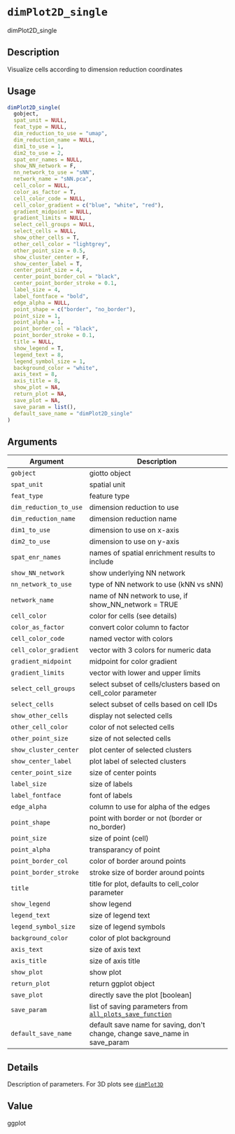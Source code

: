 # `dimPlot2D_single`

dimPlot2D_single


## Description

Visualize cells according to dimension reduction coordinates


## Usage

```r
dimPlot2D_single(
  gobject,
  spat_unit = NULL,
  feat_type = NULL,
  dim_reduction_to_use = "umap",
  dim_reduction_name = NULL,
  dim1_to_use = 1,
  dim2_to_use = 2,
  spat_enr_names = NULL,
  show_NN_network = F,
  nn_network_to_use = "sNN",
  network_name = "sNN.pca",
  cell_color = NULL,
  color_as_factor = T,
  cell_color_code = NULL,
  cell_color_gradient = c("blue", "white", "red"),
  gradient_midpoint = NULL,
  gradient_limits = NULL,
  select_cell_groups = NULL,
  select_cells = NULL,
  show_other_cells = T,
  other_cell_color = "lightgrey",
  other_point_size = 0.5,
  show_cluster_center = F,
  show_center_label = T,
  center_point_size = 4,
  center_point_border_col = "black",
  center_point_border_stroke = 0.1,
  label_size = 4,
  label_fontface = "bold",
  edge_alpha = NULL,
  point_shape = c("border", "no_border"),
  point_size = 1,
  point_alpha = 1,
  point_border_col = "black",
  point_border_stroke = 0.1,
  title = NULL,
  show_legend = T,
  legend_text = 8,
  legend_symbol_size = 1,
  background_color = "white",
  axis_text = 8,
  axis_title = 8,
  show_plot = NA,
  return_plot = NA,
  save_plot = NA,
  save_param = list(),
  default_save_name = "dimPlot2D_single"
)
```


## Arguments

Argument      |Description
------------- |----------------
`gobject`     |     giotto object
`spat_unit`     |     spatial unit
`feat_type`     |     feature type
`dim_reduction_to_use`     |     dimension reduction to use
`dim_reduction_name`     |     dimension reduction name
`dim1_to_use`     |     dimension to use on x-axis
`dim2_to_use`     |     dimension to use on y-axis
`spat_enr_names`     |     names of spatial enrichment results to include
`show_NN_network`     |     show underlying NN network
`nn_network_to_use`     |     type of NN network to use (kNN vs sNN)
`network_name`     |     name of NN network to use, if show_NN_network = TRUE
`cell_color`     |     color for cells (see details)
`color_as_factor`     |     convert color column to factor
`cell_color_code`     |     named vector with colors
`cell_color_gradient`     |     vector with 3 colors for numeric data
`gradient_midpoint`     |     midpoint for color gradient
`gradient_limits`     |     vector with lower and upper limits
`select_cell_groups`     |     select subset of cells/clusters based on cell_color parameter
`select_cells`     |     select subset of cells based on cell IDs
`show_other_cells`     |     display not selected cells
`other_cell_color`     |     color of not selected cells
`other_point_size`     |     size of not selected cells
`show_cluster_center`     |     plot center of selected clusters
`show_center_label`     |     plot label of selected clusters
`center_point_size`     |     size of center points
`label_size`     |     size of labels
`label_fontface`     |     font of labels
`edge_alpha`     |     column to use for alpha of the edges
`point_shape`     |     point with border or not (border or no_border)
`point_size`     |     size of point (cell)
`point_alpha`     |     transparancy of point
`point_border_col`     |     color of border around points
`point_border_stroke`     |     stroke size of border around points
`title`     |     title for plot, defaults to cell_color parameter
`show_legend`     |     show legend
`legend_text`     |     size of legend text
`legend_symbol_size`     |     size of legend symbols
`background_color`     |     color of plot background
`axis_text`     |     size of axis text
`axis_title`     |     size of axis title
`show_plot`     |     show plot
`return_plot`     |     return ggplot object
`save_plot`     |     directly save the plot [boolean]
`save_param`     |     list of saving parameters from [`all_plots_save_function`](#allplotssavefunction)
`default_save_name`     |     default save name for saving, don't change, change save_name in save_param


## Details

Description of parameters. For 3D plots see [`dimPlot3D`](#dimplot3d)


## Value

ggplot


